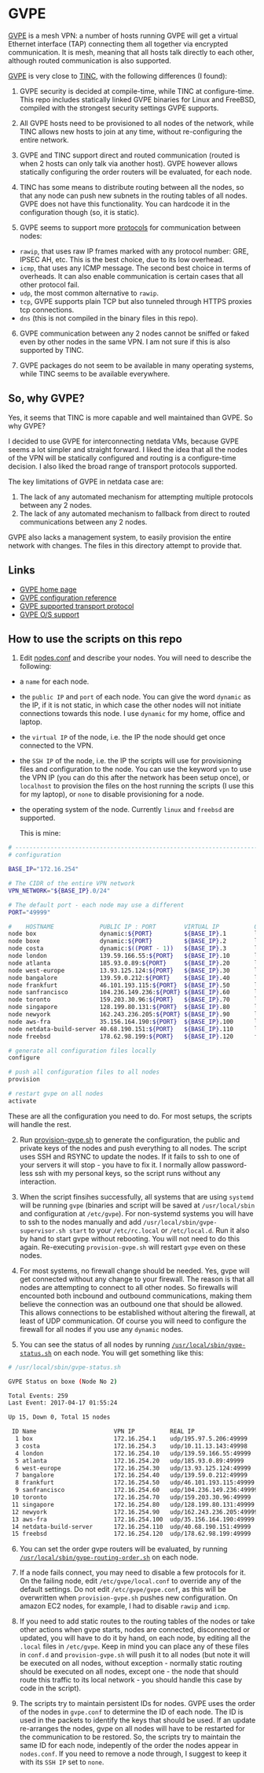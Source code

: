 # GVPE

[GVPE](http://software.schmorp.de/pkg/gvpe.html) is a mesh VPN: a number of hosts running GVPE will get a virtual Ethernet interface (TAP) connecting them all together via encrypted communication. It is mesh, meaning that all hosts talk directly to each other, although routed communication is also supported.

[GVPE](http://software.schmorp.de/pkg/gvpe.html) is very close to [TINC](https://www.tinc-vpn.org/), with the following differences (I found):

1. GVPE security is decided at compile-time, while TINC at configure-time. This repo includes statically linked GVPE binaries for Linux and FreeBSD, compiled with the strongest security settings GVPE supports.

2. All GVPE hosts need to be provisioned to all nodes of the network, while TINC allows new hosts to join at any time, without re-configuring the entire network.

3. GVPE and TINC support direct and routed communication (routed is when 2 hosts can only talk via another host). GVPE however allows statically configuring the order routers will be evaluated, for each node.

4. TINC has some means to distribute routing between all the nodes, so that any node can push new subnets in the routing tables of all nodes. GVPE does not have this functionality. You can hardcode it in the configuration though (so, it is static).

5. GVPE seems to support more [protocols](http://pod.tst.eu/http://cvs.schmorp.de/gvpe/doc/gvpe.protocol.7.pod) for communication between nodes:

- `rawip`, that uses raw IP frames marked with any protocol number: GRE, IPSEC AH, etc. This is the best choice, due to its low overhead.
- `icmp`, that uses any ICMP message. The second best choice in terms of overheads. It can also enable communication is certain cases that all other protocol fail.
- `udp`, the most common alternative to `rawip`.
- `tcp`, GVPE supports plain TCP but also tunneled through HTTPS proxies tcp connections.
- `dns` (this is not compiled in the binary files in this repo).

6. GVPE communication between any 2 nodes cannot be sniffed or faked even by other nodes in the same VPN. I am not sure if this is also supported by TINC.

7. GVPE packages do not seem to be available in many operating systems, while TINC seems to be available everywhere.


## So, why GVPE?

Yes, it seems that TINC is more capable and well maintained than GVPE. So why GVPE?

I decided to use GVPE for interconnecting netdata VMs, because GVPE seems a lot simpler and straight forward. I liked the idea that all the nodes of the VPN will be statically configured and routing is a configure-time decision. I also liked the broad range of transport protocols supported.

The key limitations of GVPE in netdata case are:

1. The lack of any automated mechanism for attempting multiple protocols between any 2 nodes.
2. The lack of any automated mechanism to fallback from direct to routed communications between any 2 nodes.

GVPE also lacks a management system, to easily provision the entire network with changes. The files in this directory attempt to provide that.


## Links

- [GVPE home page](http://software.schmorp.de/pkg/gvpe.html)
- [GVPE configuration reference](http://pod.tst.eu/http://cvs.schmorp.de/gvpe/doc/gvpe.conf.5.pod)
- [GVPE supported transport protocol](http://pod.tst.eu/http://cvs.schmorp.de/gvpe/doc/gvpe.protocol.7.pod)
- [GVPE O/S support](http://pod.tst.eu/http://cvs.schmorp.de/gvpe/doc/gvpe.osdep.5.pod)

## How to use the scripts on this repo

1. Edit [nodes.conf](nodes.conf) and describe your nodes. You will need to describe the following:

- a `name` for each node.
- the `public IP` and `port` of each node. You can give the word `dynamic` as the IP, if it is not static, in which case the other nodes will not initiate connections towards this node. I use `dynamic` for my home, office and laptop.
- the `virtual IP` of the node, i.e. the IP the node should get once connected to the VPN.
- the `SSH IP` of the node, i.e. the IP the scripts will use for provisioning files and configuration to the node. You can use the keyword `vpn` to use the VPN IP (you can do this after the network has been setup once), or `localhost` to provision the files on the host running the scripts (I use this for my laptop), or `none` to disable provisioning for a node.
- the operating system of the node. Currently `linux` and `freebsd` are supported.

   This is mine:

```sh
# -----------------------------------------------------------------------------
# configuration

BASE_IP="172.16.254"

# The CIDR of the entire VPN network
VPN_NETWORK="${BASE_IP}.0/24"

# The default port - each node may use a different
PORT="49999"

#    HOSTNAME             PUBLIC IP : PORT        VIRTUAL IP          O/S     SSH IP
node box                  dynamic:${PORT}         ${BASE_IP}.1        linux   'vpn'
node boxe                 dynamic:${PORT}         ${BASE_IP}.2        linux   'vpn'
node costa                dynamic:$((PORT - 1))   ${BASE_IP}.3        linux   'localhost'
node london               139.59.166.55:${PORT}   ${BASE_IP}.10       linux   ''
node atlanta              185.93.0.89:${PORT}     ${BASE_IP}.20       linux   ''
node west-europe          13.93.125.124:${PORT}   ${BASE_IP}.30       linux   ''
node bangalore            139.59.0.212:${PORT}    ${BASE_IP}.40       linux   ''
node frankfurt            46.101.193.115:${PORT}  ${BASE_IP}.50       linux   ''
node sanfrancisco         104.236.149.236:${PORT} ${BASE_IP}.60       linux   ''
node toronto              159.203.30.96:${PORT}   ${BASE_IP}.70       linux   ''
node singapore            128.199.80.131:${PORT}  ${BASE_IP}.80       linux   ''
node newyork              162.243.236.205:${PORT} ${BASE_IP}.90       linux   ''
node aws-fra              35.156.164.190:${PORT}  ${BASE_IP}.100      linux   ''
node netdata-build-server 40.68.190.151:${PORT}   ${BASE_IP}.110      linux   ''
node freebsd              178.62.98.199:${PORT}   ${BASE_IP}.120      freebsd ''

# generate all configuration files locally
configure

# push all configuration files to all nodes
provision

# restart gvpe on all nodes
activate
```

   These are all the configuration you need to do. For most setups, the scripts will handle the rest.


2. Run [provision-gvpe.sh](provision-gvpe.sh) to generate the configuration, the public and private keys of the nodes and push everything to all nodes. The script uses SSH and RSYNC to update the nodes. If it fails to ssh to one of your servers it will stop - you have to fix it. I normally allow password-less ssh with my personal keys, so the script runs without any interaction.

3. When the script finsihes successfully, all systems that are using `systemd` will be running `gvpe` (binaries and script will be saved at `/usr/local/sbin` and configuration at `/etc/gvpe`). For non-systemd systems you will have to ssh to the nodes manually and add `/usr/local/sbin/gvpe-supervisor.sh start` to your `/etc/rc.local` or `/etc/local.d`. Run it also by hand to start gvpe without rebooting. You will not need to do this again. Re-executing `provision-gvpe.sh` will restart `gvpe` even on these nodes.

4. For most systems, no firewall change should be needed. Yes, gvpe will get connected without any change to your firewall. The reason is that all nodes are attempting to connect to all other nodes. So firewalls will encounted both incbound and outbound communications, making them believe the connection was an outbound one that should be allowed. This allows connections to be established without altering the firewall, at least of UDP communication. Of course you will need to configure the firewall for all nodes if you use any `dynamic` nodes.

5. You can see the status of all nodes by running [`/usr/local/sbin/gvpe-status.sh`](sbin/gvpe-status.sh) on each node. You will get something like this:

```sh
# /usr/local/sbin/gvpe-status.sh 

GVPE Status on boxe (Node No 2)

Total Events: 259
Last Event: 2017-04-17 01:55:24

Up 15, Down 0, Total 15 nodes

 ID Name                      VPN IP          REAL IP                   STATUS SINCE               
  1 box                       172.16.254.1    udp/195.97.5.206:49999    up     2017-04-17 01:54:48 
  3 costa                     172.16.254.3    udp/10.11.13.143:49998    up     2017-04-17 01:44:18 
  4 london                    172.16.254.10   udp/139.59.166.55:49999   up     2017-04-17 01:54:44 
  5 atlanta                   172.16.254.20   udp/185.93.0.89:49999     up     2017-04-17 01:54:46 
  6 west-europe               172.16.254.30   udp/13.93.125.124:49999   up     2017-04-17 01:54:56 
  7 bangalore                 172.16.254.40   udp/139.59.0.212:49999    up     2017-04-17 01:54:51 
  8 frankfurt                 172.16.254.50   udp/46.101.193.115:49999  up     2017-04-17 01:54:50 
  9 sanfrancisco              172.16.254.60   udp/104.236.149.236:49999 up     2017-04-17 01:54:59 
 10 toronto                   172.16.254.70   udp/159.203.30.96:49999   up     2017-04-17 01:54:59 
 11 singapore                 172.16.254.80   udp/128.199.80.131:49999  up     2017-04-17 01:55:09 
 12 newyork                   172.16.254.90   udp/162.243.236.205:49999 up     2017-04-17 01:55:00 
 13 aws-fra                   172.16.254.100  udp/35.156.164.190:49999  up     2017-04-17 01:55:12 
 14 netdata-build-server      172.16.254.110  udp/40.68.190.151:49999   up     2017-04-17 01:47:38 
 15 freebsd                   172.16.254.120  udp/178.62.98.199:49999   up     2017-04-17 01:55:24 
```

6. You can set the order gvpe routers will be evaluated, by running [`/usr/local/sbin/gvpe-routing-order.sh`](sbin/gvpe-routing-order.sh) on each node.

7. If a node fails connect, you may need to disable a few protocols for it. On the failing node, edit `/etc/gvpe/local.conf` to override any of the default settings. Do not edit `/etc/gvpe/gvpe.conf`, as this will be overwritten when `provision-gvpe.sh` pushes new configuration. On amazon EC2 nodes, for example, I had to disable `rawip` and `icmp`.

8. If you need to add static routes to the routing tables of the nodes or take other actions when gvpe starts, nodes are connected, disconnected or updated, you will have to do it by hand, on each node, by editing all the `.local` files in `/etc/gvpe`. Keep in mind you can place any of these files in `conf.d` and `provision-gvpe.sh` will push it to all nodes (but note it will be executed on all nodes, without exception - normally static routing should be executed on all nodes, except one - the node that should route this traffic to its local network - you should handle this case by code in the script).

9. The scripts try to maintain persistent IDs for nodes. GVPE uses the order of the nodes in `gvpe.conf` to determine the ID of each node. The ID is used in the packets to identify the keys that should be used. If an update re-arranges the nodes, gvpe on all nodes will have to be restarted for the communication to be restored. So, the scripts try to maintain the same ID for each node, indepently of the order the nodes appear in `nodes.conf`. If you need to remove a node through, I suggest to keep it with its `SSH IP` set to `none`.
